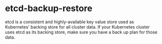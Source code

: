 # etcd-backup-restore
etcd is a consistent and highly-available key value store used as  Kubernetes' backing store for all cluster data.
If your Kubernetes cluster uses etcd as its backing store, make sure you have a back up plan for those data.


